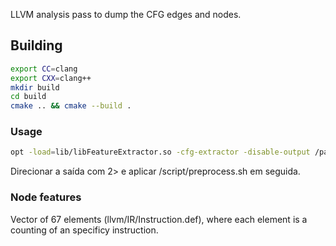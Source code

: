 LLVM analysis pass to dump the CFG edges and nodes.

## Building

```sh
export CC=clang
export CXX=clang++
mkdir build
cd build
cmake .. && cmake --build .
```

### Usage

```sh
opt -load=lib/libFeatureExtractor.so -cfg-extractor -disable-output /path/to/ir
```
Direcionar a saída com 2> e aplicar /script/preprocess.sh em seguida.

### Node features
Vector of 67 elements (llvm/IR/Instruction.def), where each element is a counting of an specificy instruction.
